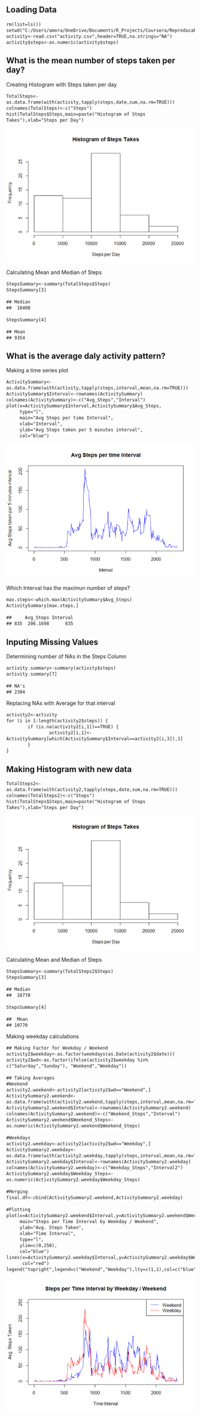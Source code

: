 Loading Data
------------

    rm(list=ls())
    setwd("C:/Users/amora/OneDrive/Documents/R_Projects/Coursera/Reproducable_research/Project_1")
    activity<-read.csv("activity.csv",header=TRUE,na.strings="NA")
    activity$steps<-as.numeric(activity$steps)

What is the mean number of steps taken per day?
-----------------------------------------------

Creating Histogram with Steps taken per day

    TotalSteps<-as.data.frame(with(activity,tapply(steps,date,sum,na.rm=TRUE)))
    colnames(TotalSteps)<-c("Steps")
    hist(TotalSteps$Steps,main=paste("Histogram of Steps Takes"),xlab="Steps per Day")

![](PA1_template_files/figure-markdown_strict/StepsPerDay-1.png)

Calculating Mean and Median of Steps

    StepsSummary<-summary(TotalSteps$Steps)
    StepsSummary[3]

    ## Median 
    ##  10400

    StepsSummary[4]

    ## Mean 
    ## 9354

What is the average daly activity pattern?
------------------------------------------

Making a time series plot

    ActivitySummary<-as.data.frame(with(activity,tapply(steps,interval,mean,na.rm=TRUE)))
    ActivitySummary$Interval<-rownames(ActivitySummary)
    colnames(ActivitySummary)<-c("Avg_Steps","Interval")
    plot(x=ActivitySummary$Interval,ActivitySummary$Avg_Steps,
         type="l",
         main="Avg Steps per time Interval",
         xlab="Interval",
         ylab="Avg Steps taken per 5 minutes interval",
         col="blue")

![](PA1_template_files/figure-markdown_strict/MakingTimePlot-1.png)

Which Interval has the maximun number of steps?

    max.steps<-which.max(ActivitySummary$Avg_Steps)
    ActivitySummary[max.steps,]

    ##     Avg_Steps Interval
    ## 835  206.1698      835

Inputing Missing Values
-----------------------

Determining number of NAs in the Steps Column

    activity.summary<-summary(activity$steps)
    activity.summary[7]

    ## NA's 
    ## 2304

Replacing NAs with Average for that interval

    activity2<-activity
    for (i in 1:length(activity2$steps)) {
            if (is.na(activity2[i,1])==TRUE) {
                    activity2[i,1]<-ActivitySummary[which(ActivitySummary$Interval==activity2[i,3]),1]
            }
    }

Making Histogram with new data
------------------------------

    TotalSteps2<-as.data.frame(with(activity2,tapply(steps,date,sum,na.rm=TRUE)))
    colnames(TotalSteps2)<-c("Steps")
    hist(TotalSteps$Steps,main=paste("Histogram of Steps Takes"),xlab="Steps per Day")

![](PA1_template_files/figure-markdown_strict/Newhistogram-1.png)

Calculating Mean and Median of Steps

    StepsSummary<-summary(TotalSteps2$Steps)
    StepsSummary[3]

    ## Median 
    ##  10770

    StepsSummary[4]

    ##  Mean 
    ## 10770

Making weekday calculations

    ## Making Factor for Weekday / Weekend
    activity2$weekday<-as.factor(weekdays(as.Date(activity2$date)))
    activity2$wd<-as.factor(ifelse(activity2$weekday %in% c("Saturday","Sunday"), "Weekend","Weekday"))

    ## Taking Averages
    #Weekend
    activity2.weekend<-activity2[activity2$wd=="Weekend",]
    ActivitySummary2.weekend<-as.data.frame(with(activity2.weekend,tapply(steps,interval,mean,na.rm=TRUE)))
    ActivitySummary2.weekend$Interval<-rownames(ActivitySummary2.weekend)
    colnames(ActivitySummary2.weekend)<-c("Weekend_Steps","Interval")
    ActivitySummary2.weekend$Weekend_Steps<-as.numeric(ActivitySummary2.weekend$Weekend_Steps)

    #Weekdays
    activity2.weekday<-activity2[activity2$wd=="Weekday",]
    ActivitySummary2.weekday<-as.data.frame(with(activity2.weekday,tapply(steps,interval,mean,na.rm=TRUE)))
    ActivitySummary2.weekday$Interval<-rownames(ActivitySummary2.weekday)
    colnames(ActivitySummary2.weekday)<-c("Weekday_Steps","Interval2")
    ActivitySummary2.weekday$Weekday_Steps<-as.numeric(ActivitySummary2.weekday$Weekday_Steps)

    #Merging
    final.df<-cbind(ActivitySummary2.weekend,ActivitySummary2.weekday)

    #Plotting
    plot(x=ActivitySummary2.weekend$Interval,y=ActivitySummary2.weekend$Weekend_Steps,
         main="Steps per Time Interval by Weekday / Weekend",
         ylab="Avg. Steps Taken",
         xlab="Time Interval",
         type="l",
         ylim=c(0,250),
         col="blue")
    lines(x=ActivitySummary2.weekday$Interval,y=ActivitySummary2.weekday$Weekday_Steps,
          col="red")
    legend("topright",legend=c("Weekend","Weekday"),lty=c(1,1),col=c("blue","red"))

![](PA1_template_files/figure-markdown_strict/weekdays1-1.png)

